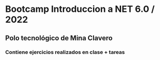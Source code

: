 # Bootcamp Introduccion a NET 6.0 / 2022
## Polo tecnológico de Mina Clavero

### Contiene ejercicios realizados en clase + tareas